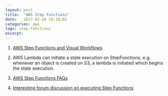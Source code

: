 ```yaml
---
layout: post
title:  "AWS Step Functions"
date:   2017-02-20 10:10:02
categories: aws
tags: step-functions
excerpt:
---
```


1. [AWS Step Functions and Visual Workflows](https://aws.amazon.com/blogs/aws/new-aws-step-functions-build-distributed-applications-using-visual-workflows/)

2. AWS Lambda can initiate a state execution on StepFunctions, e.g. whenever an object is created on S3, a lambda is initiated which begins the state execution. 

3. [AWS Step Functions FAQs](https://aws.amazon.com/step-functions/faqs/)

4. [Interesting forum discussion on executing Step Functions](https://forums.aws.amazon.com/message.jspa?messageID=762353)